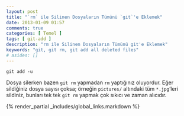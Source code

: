 ```yaml
---
layout: post
title: "`rm` ile Silinen Dosyaların Tümünü `git`'e Eklemek"
date: 2013-01-09 01:57
comments: true
categories: [ Temel ]
tags: [ git-add ]
description: "rm ile Silinen Dosyaların Tümünü git'e Eklemek"
keywords: "git, git rm, git add all deleted files"
# asides: []
---
```


    git add -u

<!-- more -->

Dosya silerken bazen `git rm` yapmadan `rm` yaptığınız oluyordur. Eğer
sildiğiniz dosya sayısı çoksa; örneğin `pictures/` altındaki tüm `*.jpg`‘leri
sildiniz, bunları tek tek `git rm` yapmak çok sıkıcı ve zaman alıcıdır.

{% render_partial _includes/global_links.markdown %}
